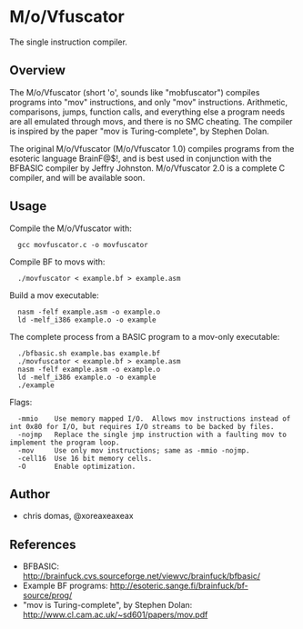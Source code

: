 # M/o/Vfuscator
The single instruction compiler.

## Overview
The M/o/Vfuscator (short 'o', sounds like "mobfuscator") compiles programs into "mov" instructions, and only "mov" instructions.  Arithmetic, comparisons, jumps, function calls, and everything else a program needs are all emulated through movs, and there is no SMC cheating.  The compiler is inspired by the paper "mov is Turing-complete", by Stephen Dolan.

The original M/o/Vfuscator (M/o/Vfuscator 1.0) compiles programs from the esoteric language BrainF@$!, and is best used in conjunction with the BFBASIC compiler by Jeffry Johnston.  M/o/Vfuscator 2.0 is a complete C compiler, and will be available soon.

## Usage

Compile the M/o/Vfuscator with:
```
  gcc movfuscator.c -o movfuscator
```

Compile BF to movs with:
```
  ./movfuscator < example.bf > example.asm
```

Build a mov executable:
```
  nasm -felf example.asm -o example.o
  ld -melf_i386 example.o -o example
```

The complete process from a BASIC program to a mov-only executable:
```
  ./bfbasic.sh example.bas example.bf
  ./movfuscator < example.bf > example.asm
  nasm -felf example.asm -o example.o
  ld -melf_i386 example.o -o example
  ./example
```

Flags:
```
  -mmio    Use memory mapped I/O.  Allows mov instructions instead of int 0x80 for I/O, but requires I/O streams to be backed by files.
  -nojmp   Replace the single jmp instruction with a faulting mov to implement the program loop.
  -mov     Use only mov instructions; same as -mmio -nojmp.
  -cell16  Use 16 bit memory cells.
  -O       Enable optimization.
```

## Author
- chris domas, @xoreaxeaxeax

## References
* BFBASIC: http://brainfuck.cvs.sourceforge.net/viewvc/brainfuck/bfbasic/
* Example BF programs: http://esoteric.sange.fi/brainfuck/bf-source/prog/
* "mov is Turing-complete", by Stephen Dolan: http://www.cl.cam.ac.uk/~sd601/papers/mov.pdf
